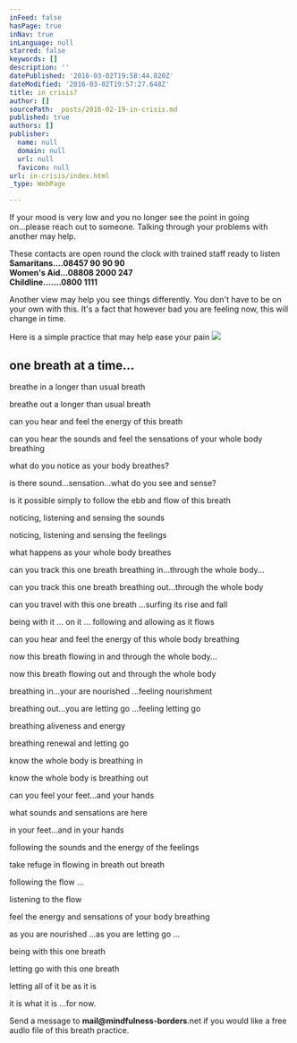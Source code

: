 ```yaml
---
inFeed: false
hasPage: true
inNav: true
inLanguage: null
starred: false
keywords: []
description: ''
datePublished: '2016-03-02T19:58:44.820Z'
dateModified: '2016-03-02T19:57:27.648Z'
title: in crisis?
author: []
sourcePath: _posts/2016-02-19-in-crisis.md
published: true
authors: []
publisher:
  name: null
  domain: null
  url: null
  favicon: null
url: in-crisis/index.html
_type: WebPage

---
```

If your mood is very low and you no longer see the point in going on...please reach out to someone. Talking through your problems with another may help. 

These contacts are open round the clock with trained staff ready to listen  
**Samaritans....08457 90 90 90  
Women's Aid...08808 2000 247  
Childline.......0800 1111**

Another view may help you see things differently. You don't have to be on your own with this. It's a fact  that however bad you are feeling now, this will change in time.

Here is a simple practice that may help ease your pain
![](https://s3-us-west-2.amazonaws.com/the-grid-img/p/5899aca1737384128e2c6700db3678bbfb527534.jpg)

## one breath at a time...

breathe in a longer than usual breath

breathe out a longer than usual breath

can you hear and feel the energy of this breath

can you hear the sounds and feel the sensations of your whole body breathing

what do you notice as your body breathes?

is there sound...sensation...what do you see and sense?

is it possible simply to follow the ebb and flow of this breath

noticing, listening and sensing the sounds 

noticing, listening and sensing the feelings 

what happens as your whole body breathes

can you track this one breath breathing in...through the whole body...

can you track this one breath breathing out...through the whole  body

can you travel with this one breath ...surfing its rise and fall

being with it ... on it ... following and allowing as it flows 

can you hear and feel the energy of this whole body breathing

now this breath flowing in and through the whole body...

now this breath flowing out and through the whole body

breathing in...your are nourished ...feeling nourishment

breathing out...you are letting go ...feeling letting go

breathing aliveness  and energy

breathing renewal and letting go 

know the whole body is breathing in

know the whole body is breathing out

can you feel your feet...and your hands

what sounds and sensations are here 

in your feet...and in your hands

following the  sounds and the energy of the feelings

take refuge in flowing in breath out breath 

following the flow ...

listening to the flow

feel the energy and sensations of your body breathing

as you are nourished ...as you are letting go ...

being with this one breath

letting go with this one breath

letting all of it be as it is

it is what it is ...for now.

Send a message to **mail@mindfulness-borders**.net if you would like a free audio file of this breath practice.
